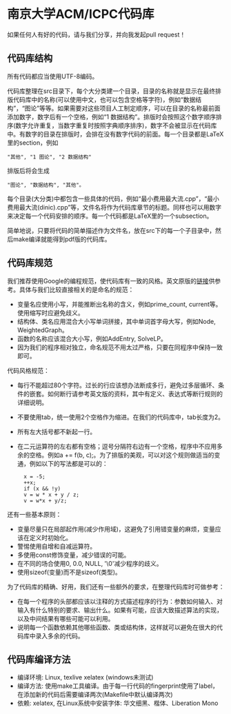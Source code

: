 # 南京大学ACM/ICPC代码库

如果任何人有好的代码，请与我们分享，并向我发起pull request！

## 代码库结构

所有代码都应当使用UTF-8编码。

代码库整理在src目录下，每个大分类建一个目录，目录的名称就是显示在最终排版代码库中的名称(可以使用中文，也可以包含空格等字符)，例如“数据结构”，“图论”等等。如果需要对这些项目人工制定顺序，可以在目录的名称最前面添加数字，数字后有一个空格，例如“1 数据结构”。排版时会按照这个数字顺序排序(数字允许重复，当数字重复时按照字典顺序排序)，数字不会被显示在代码库中。有数字的目录在排版时，会排在没有数字代码的前面。每一个目录都是LaTeX里的section，例如

    "其他", "1 图论", "2 数据结构"
    
排版后将会生成

    "图论", "数据结构", "其他"。

每个目录(大分类)中都包含一些具体的代码，例如“最小费用最大流.cpp”，“最小费用最大流(dinic).cpp”等，文件名将作为代码库章节的标题。同样也可以用数字来决定每一个代码安排的顺序。每一个代码都是LaTeX里的一个subsection。

简单地说，只要将代码的简单描述作为文件名，放在src下的每一个子目录中，然后make编译就能得到pdf版的代码库。

## 代码库规范

我们推荐使用Google的编程规范，使代码库有一致的风格。英文原版的[链接](http://google-styleguide.googlecode.com/svn/trunk/cppguide.xml)供参考。具体与我们比较直接相关的是命名的规范：

* 变量名应使用小写，并能推断出名称的含义，例如prime_count, current等。使用缩写时应避免歧义。
* 结构体、类名应用混合大小写单词拼接，其中单词首字母大写，例如Node, WeightedGraph。
* 函数的名称应该混合大小写，例如AddEntry, SolveLP。
* 因为我们的程序相对独立，命名规范不用太过严格，只要在同程序中保持一致即可。

代码风格规范：

* 每行不能超过80个字符。过长的行应该想办法断成多行，避免过多层循环、条件的嵌套。如何断行请参考英文版的资料，其中有定义、表达式等断行规则的详细说明。
* 不要使用tab，统一使用2个空格作为缩进。在我们的代码库中，tab长度为2。
* 所有左大括号都不新起一行。
* 在二元运算符的左右都有空格；逗号分隔符右边有一个空格，程序中不应用多余的空格。例如a += f(b, c);。为了排版的美观，可以对这个规则做适当的变通，例如以下的写法都是可以的：

        x = -5;
        ++x;
        if (x && !y)
        v = w * x + y / z;
        v = w*x + y/z; 

还有一些基本原则：

* 变量尽量只在局部起作用(减少作用域)，这避免了引用错变量的麻烦，变量应该在定义时初始化。
* 警惕使用自增和自减运算符。
* 多使用const修饰变量，减少错误的可能。
* 在不同的场合使用0, 0.0, NULL, '\0'减少程序的歧义。
* 使用sizeof(变量)而不是sizeof(类型)。

为了代码库的精确、好用，我们还有一些额外的要求，在整理代码库时可做参考：

* 在每一个程序的头部都应该以注释的方式描述程序的行为：参数如何输入、对输入有什么特别的要求、输出什么。如果有可能，应该大致描述算法的实现，以及中间结果有哪些可能可以利用。
* 说明每一个函数依赖其他哪些函数、类或结构体，这样就可以避免在很大的代码库中录入多余的代码。

## 代码库编译方法

* 编译环境: Linux, texlive xelatex (windows未测试)
* 编译方法: 使用make工具编译。由于每一行代码的fingerprint使用了label，在添加新的代码后需要编译两次(Makefile中默认编译两次)
* 依赖: xelatex, 在Linux系统中安装字体: 华文细黑、楷体、Liberation Mono

